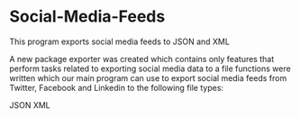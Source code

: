 # Social-Media-Feeds
This program exports social media feeds to JSON and XML

 A new package exporter was created which contains only features that perform tasks related to exporting social media data to a file
 functions were written which our main program can use to export social media feeds from Twitter, Facebook and Linkedin to the following file types:

JSON
XML
